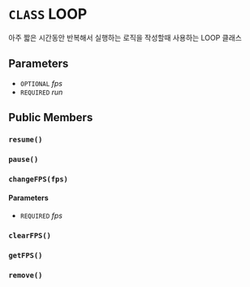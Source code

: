 # `CLASS` LOOP
아주 짧은 시간동안 반복해서 실행하는 로직을 작성할때 사용하는 LOOP 클래스

## Parameters
* `OPTIONAL` *fps*
* `REQUIRED` *run*

## Public Members

### `resume()`

### `pause()`

### `changeFPS(fps)`
#### Parameters
* `REQUIRED` *fps*

### `clearFPS()`

### `getFPS()`

### `remove()`

